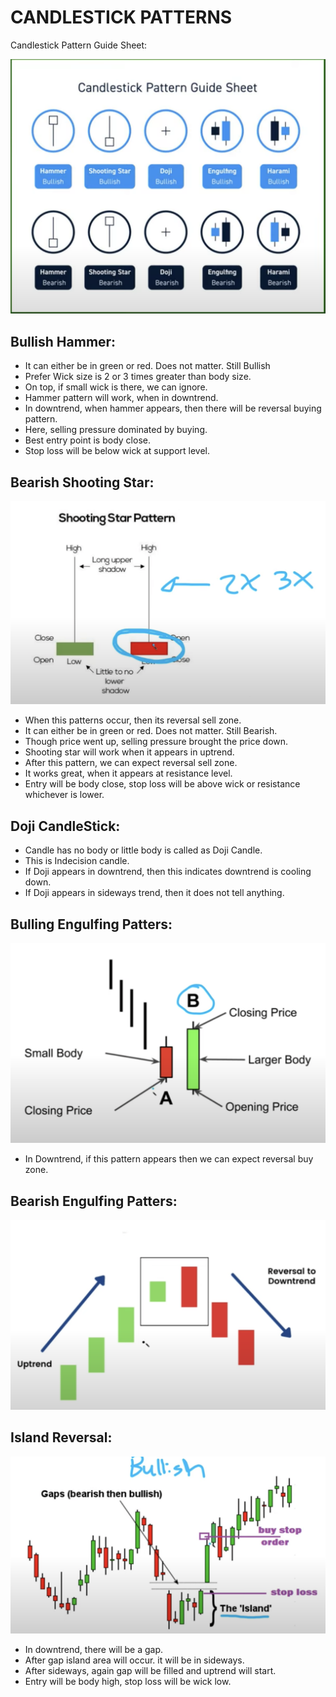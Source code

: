 CANDLESTICK PATTERNS
====================

Candlestick Pattern Guide Sheet:

![candle_cheat_sheet.png](images/candle_cheat_sheet.png)

Bullish Hammer:
--------------

- It can either be in green or red. Does not matter. Still Bullish
- Prefer Wick size is 2 or 3 times greater than body size.
- On top, if small wick is there, we can ignore.
- Hammer pattern will work, when in downtrend.
- In downtrend, when hammer appears, then there will be reversal buying pattern.
- Here, selling pressure dominated by buying.
- Best entry point is body close.
- Stop loss will be below wick at support level. 

Bearish Shooting Star:
----------------------

![shooting_star_bear.png](images/shooting_star_bear.png)

- When this patterns occur, then its reversal sell zone.
- It can either be in green or red. Does not matter. Still Bearish.
- Though price went up, selling pressure brought the price down.
- Shooting star will work when it appears in uptrend. 
- After this pattern, we can expect reversal sell zone.
- It works great, when it appears at resistance level.
- Entry will be body close, stop loss will be above wick or resistance whichever is lower.

Doji CandleStick:
-----------------
- Candle has no body or little body is called as Doji Candle.
- This is Indecision candle. 
- If Doji appears in downtrend, then this indicates downtrend is cooling down. 
- If Doji appears in sideways trend, then it does not tell anything.

Bulling Engulfing Patters:
---------------------------
![bull_engulf.png](images/bull_engulf.png)

- In Downtrend, if this pattern appears then we can expect reversal buy zone.

Bearish Engulfing Patters:
---------------------------
![bear_engulf.png](images/bear_engulf.png)


Island Reversal:
----------------
![island_reversal.png](images/island_reversal.png)

- In downtrend, there will be a gap.
- After gap island area will occur. it will be in sideways.
- After sideways, again gap will be filled and uptrend will start.
- Entry will be body high, stop loss will be wick low.
